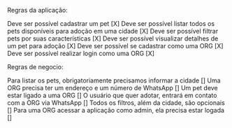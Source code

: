 Regras da aplicação:

Deve ser possível cadastrar um pet [X]
Deve ser possível listar todos os pets disponíveis para adoção em uma cidade [X]
Deve ser possível filtrar pets por suas características [X]
Deve ser possível visualizar detalhes de um pet para adoção [X]
Deve ser possível se cadastrar como uma ORG [X]
Deve ser possível realizar login como uma ORG [X]

Regras de negocio:

Para listar os pets, obrigatoriamente precisamos informar a cidade []
Uma ORG precisa ter um endereço e um número de WhatsApp []
Um pet deve estar ligado a uma ORG []
O usuário que quer adotar, entrará em contato com a ORG via WhatsApp []
Todos os filtros, além da cidade, são opcionais []
Para uma ORG acessar a aplicação como admin, ela precisa estar logada []
